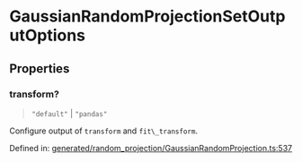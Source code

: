 # GaussianRandomProjectionSetOutputOptions

## Properties

### transform?

> `"default"` \| `"pandas"`

Configure output of `transform` and `fit\_transform`.

Defined in:  [generated/random\_projection/GaussianRandomProjection.ts:537](https://github.com/transitive-bullshit/scikit-learn-ts/blob/92ab806/packages/sklearn/src/generated/random_projection/GaussianRandomProjection.ts#L537)
